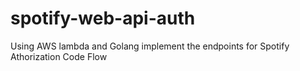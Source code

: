 # spotify-web-api-auth
Using AWS lambda and Golang implement the endpoints for Spotify Athorization Code Flow 
